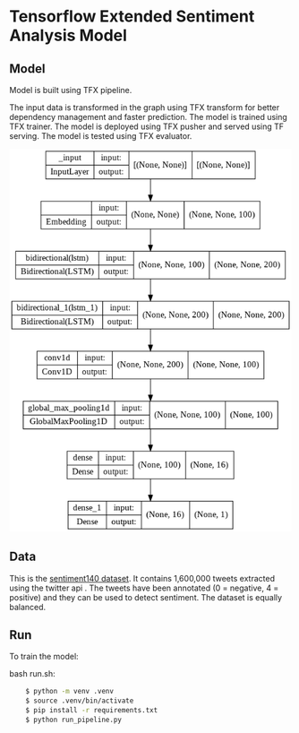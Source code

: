 # Tensorflow Extended Sentiment Analysis Model

## Model

Model is built using TFX pipeline.

The input data is transformed in the graph using TFX transform for better dependency management and faster prediction. The model is trained using TFX trainer. The model is deployed using TFX pusher and served using TF serving. The model is tested using TFX evaluator.  

<img src="assets/model_plot.png">

## Data
This is the <a href="https://www.kaggle.com/datasets/kazanova/sentiment140">sentiment140 dataset</a>. It contains 1,600,000 tweets extracted using the twitter api . The tweets have been annotated (0 = negative, 4 = positive) and they can be used to detect sentiment. The dataset is equally balanced.




## Run
To train the model:

bash run.sh:
```sh
    $ python -m venv .venv
    $ source .venv/bin/activate
    $ pip install -r requirements.txt
    $ python run_pipeline.py
```
